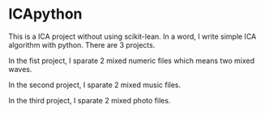 # ICApython
This is a ICA project without using scikit-lean. In a word, I write simple ICA algorithm with python.
There are 3 projects.

In the fist project, I sparate 2 mixed numeric files which means two mixed waves.

In the second project, I sparate 2 mixed music files.

In the third project, I sparate 2 mixed photo files.
